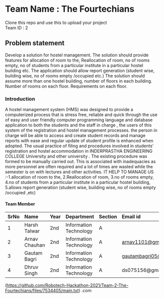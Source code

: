# Team Name : The Fourtechians
Clone this repo and use this to upload your project  <br>
Team ID : 2

## Problem statement
Develop a solution for hostel management. The solution should provide features for
allocation of room to the, Reallocation of room, no of rooms empty, no of students from a
particular institute in a particular hostel building etc. The application should allow report
generation (student wise, building wise, no of rooms empty /occupied etc.) The solution
should assume more than one hostel building, number of floors in each building. Number
of rooms on each floor. Requirements on each floor.
 

### Introduction 
A hostel management system (HMS) was designed to provide a computerized process that is stress free, reliable and quick through the use of easy and user friendly  computer programming language and database application to both the students and the staff in charge , the users of this system of the registration and hostel management processes. the person in charge will be able to access and create student records and manage reports with ease and regular update of student profile is enhanced when adopted. The usual practice of filing and procedures involved in students' registration and hostel accommodation in INDERPRASTHA ENGINEERING COLLEGE University and other university . The existing procedure was formed to be manually carried out. This is associated with inadequacies as more personnel are often required and a lot of times are wasted while the semester is on with lectures and other activities.
IT HELP TO MANAGE US :-1.allocation of room to the, 
                                      2.Reallocation of room, 
                                      3.no of rooms empty, 
                                      4.no of students from a particular institute in a particular hostel building,
                                      5.allows report generation (student wise, building wise, no of rooms empty /occupied ,etc)

#### Team Member

SrNo | Name | Year | Department| Section | Email id
:--|:--|:--|:--|:--|:--|
1 | Harsh Talwar| 2nd |  Information Technology | A | 
2 | Arnav Chauhan | 2nd | Information Technology | A | arnav1101@gmail.com
3 |Gautam Bagri | 2nd |  Information Technology | A | gautambagri05@gmail.com
4 | Dhruv Singh| 2nd |  Information Technology| A | ds075156@gmail[main.txt]

(https://github.com/Robotech-Hackathon-2021/Team-2-The-Fourtechians/files/7534405/main.txt)
.com

<br>
